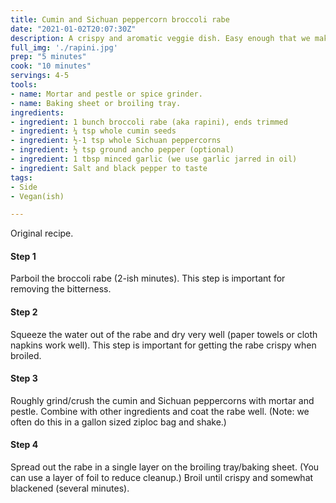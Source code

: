 ```yaml
---
title: Cumin and Sichuan peppercorn broccoli rabe
date: "2021-01-02T20:07:30Z"
description: A crispy and aromatic veggie dish. Easy enough that we make it fairly often, but fancy enough to impress the uninitiated. We've sometimes served this at Thanksgiving.
full_img: './rapini.jpg'
prep: "5 minutes"
cook: "10 minutes"
servings: 4-5
tools:
- name: Mortar and pestle or spice grinder.
- name: Baking sheet or broiling tray.
ingredients:
- ingredient: 1 bunch broccoli rabe (aka rapini), ends trimmed
- ingredient: ¼ tsp whole cumin seeds
- ingredient: ½-1 tsp whole Sichuan peppercorns
- ingredient: ½ tsp ground ancho pepper (optional)
- ingredient: 1 tbsp minced garlic (we use garlic jarred in oil)
- ingredient: Salt and black pepper to taste
tags:
- Side
- Vegan(ish)

---
```


Original recipe.

#### Step 1

Parboil the broccoli rabe (2-ish minutes). This step is important for removing the bitterness.

#### Step 2

Squeeze the water out of the rabe and dry very well (paper towels or cloth napkins work well). This step is important for getting the rabe crispy when broiled.

#### Step 3

Roughly grind/crush the cumin and Sichuan peppercorns with mortar and pestle. Combine with other ingredients and coat the rabe well. (Note: we often do this in a gallon sized ziploc bag and shake.)

#### Step 4

Spread out the rabe in a single layer on the broiling tray/baking sheet. (You can use a layer of foil to reduce cleanup.) Broil until crispy and somewhat blackened (several minutes).

